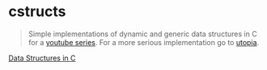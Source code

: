 # cstructs

> Simple implementations of dynamic and generic data structures in C for a [youtube
> series](https://youtu.be/sDuKiZsCyS4). For a more serious implementation go to
> [utopia](https://github.com/LogicEu/utopia.git).

[Data Structures in C](https://youtu.be/sDuKiZsCyS4)
